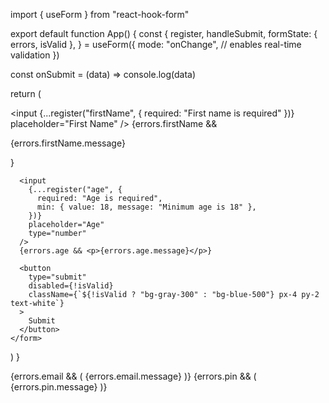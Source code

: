 import { useForm } from "react-hook-form"

export default function App() {
  const {
    register,
    handleSubmit,
    formState: { errors, isValid },
  } = useForm({
    mode: "onChange", // enables real-time validation
  })

  const onSubmit = (data) => console.log(data)

  return (
    <form onSubmit={handleSubmit(onSubmit)}>
      <input
        {...register("firstName", { required: "First name is required" })}
        placeholder="First Name"
      />
      {errors.firstName && <p>{errors.firstName.message}</p>}

      <input
        {...register("age", {
          required: "Age is required",
          min: { value: 18, message: "Minimum age is 18" },
        })}
        placeholder="Age"
        type="number"
      />
      {errors.age && <p>{errors.age.message}</p>}

      <button
        type="submit"
        disabled={!isValid}
        className={`${!isValid ? "bg-gray-300" : "bg-blue-500"} px-4 py-2 text-white`}
      >
        Submit
      </button>
    </form>
  )
}


{errors.email && (
  <span className="text-red-500 ml-8">{errors.email.message}</span>
)}
{errors.pin && (
  <span className="text-red-500 ml-8">{errors.pin.message}</span>
)}